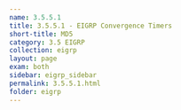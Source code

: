 ```yaml
---
name: 3.5.5.1
title: 3.5.5.1 - EIGRP Convergence Timers
short-title: MD5
category: 3.5 EIGRP
collection: eigrp
layout: page
exam: both
sidebar: eigrp_sidebar
permalink: 3.5.5.1.html
folder: eigrp
---
```

